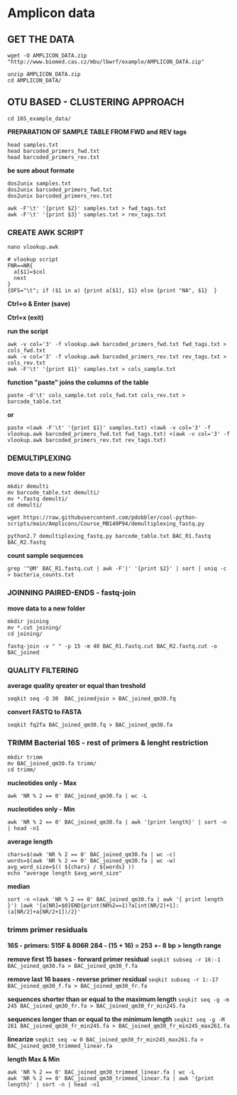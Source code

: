 # Amplicon data

## GET THE DATA

`wget -O AMPLICON_DATA.zip "http://www.biomed.cas.cz/mbu/lbwrf/example/AMPLICON_DATA.zip"`

```
unzip AMPLICON_DATA.zip
cd AMPLICON_DATA/
```

## OTU BASED - CLUSTERING APPROACH

`cd 16S_example_data/`

**PREPARATION OF SAMPLE TABLE FROM FWD and REV tags**
```
head samples.txt
head barcoded_primers_fwd.txt
head barcoded_primers_rev.txt
```

**be sure about formate**
```
dos2unix samples.txt
dos2unix barcoded_primers_fwd.txt
dos2unix barcoded_primers_rev.txt
```

```
awk -F'\t' '{print $2}' samples.txt > fwd_tags.txt
awk -F'\t' '{print $3}' samples.txt > rev_tags.txt
```


### CREATE AWK SCRIPT

`nano vlookup.awk`

```
# vlookup script
FNR==NR{
  a[$1]=$col
  next
}
{OFS="\t"; if ($1 in a) {print a[$1], $1} else {print "NA", $1}  }
```

**Ctrl+o & Enter (save)**

**Ctrl+x         (exit)**



**run the script**
```
awk -v col='3' -f vlookup.awk barcoded_primers_fwd.txt fwd_tags.txt > cols_fwd.txt
awk -v col='3' -f vlookup.awk barcoded_primers_rev.txt rev_tags.txt > cols_rev.txt
awk -F'\t' '{print $1}' samples.txt > cols_sample.txt
```

**function "paste" joins the columns of the table**

```
paste -d'\t' cols_sample.txt cols_fwd.txt cols_rev.txt > barcode_table.txt
```

**or**

```
paste <(awk -F'\t' '{print $1}' samples.txt) <(awk -v col='3' -f vlookup.awk barcoded_primers_fwd.txt fwd_tags.txt) <(awk -v col='3' -f vlookup.awk barcoded_primers_rev.txt rev_tags.txt)
```


### DEMULTIPLEXING

**move data to a new folder**

```
mkdir demulti
mv barcode_table.txt demulti/
mv *.fastq demulti/
cd demulti/
```

`wget https://raw.githubusercontent.com/pdobbler/cool-python-scripts/main/Amplicons/Course_MB140P94/demultiplexing_fastq.py`

`python2.7 demultiplexing_fastq.py barcode_table.txt BAC_R1.fastq BAC_R2.fastq`

**count sample sequences**

`grep '^@M' BAC_R1.fastq.cut | awk -F'|' '{print $2}' | sort | uniq -c > bacteria_counts.txt`


### JOINNING PAIRED-ENDS - fastq-join

**move data to a new folder**

```
mkdir joining
mv *.cut joining/
cd joining/
```

`fastq-join -v " " -p 15 -m 40 BAC_R1.fastq.cut BAC_R2.fastq.cut -o BAC_joined`


### QUALITY FILTERING

**average quality qreater or equal than treshold**

`seqkit seq -Q 30  BAC_joinedjoin > BAC_joined_qm30.fq`

**convert FASTQ to FASTA**

`seqkit fq2fa BAC_joined_qm30.fq > BAC_joined_qm30.fa`


### TRIMM Bacterial 16S - rest of primers & lenght restriction 

```
mkdir trimm
mv BAC_joined_qm30.fa trimm/
cd trimm/
```

**nucleotides only - Max**

`awk 'NR % 2 == 0' BAC_joined_qm30.fa | wc -L`

**nucleotides only - Min**

`awk 'NR % 2 == 0' BAC_joined_qm30.fa | awk '{print length}' | sort -n | head -n1`

**average length**

```
chars=$(awk 'NR % 2 == 0' BAC_joined_qm30.fa | wc -c)
words=$(awk 'NR % 2 == 0' BAC_joined_qm30.fa | wc -w)
avg_word_size=$(( ${chars} / ${words} ))
echo "average length $avg_word_size"
```

**median**

`sort -n <(awk 'NR % 2 == 0' BAC_joined_qm30.fa | awk '{ print length }') |awk '{a[NR]=$0}END{print(NR%2==1)?a[int(NR/2)+1]:(a[NR/2]+a[NR/2+1])/2}'`


### trimm primer residuals

**16S - primers: 515F & 806R**
**284 - (15 + 16) = 253 +- 8 bp > length range**


**remove first 15 bases - forward primer residual**
`seqkit subseq -r 16:-1 BAC_joined_qm30.fa > BAC_joined_qm30_f.fa`

**remove last 16 bases - reverse primer residual**
`seqkit subseq -r 1:-17 BAC_joined_qm30_f.fa > BAC_joined_qm30_fr.fa`

**sequences shorter than or equal to the maximum length**
`seqkit seq -g -m 245 BAC_joined_qm30_fr.fa > BAC_joined_qm30_fr_min245.fa`

**sequences longer than or equal to the minimum length**
`seqkit seq -g -M 261 BAC_joined_qm30_fr_min245.fa > BAC_joined_qm30_fr_min245_max261.fa`

**linearize**
`seqkit seq -w 0 BAC_joined_qm30_fr_min245_max261.fa > BAC_joined_qm30_trimmed_linear.fa`


**length Max & Min**
```
awk 'NR % 2 == 0' BAC_joined_qm30_trimmed_linear.fa | wc -L
awk 'NR % 2 == 0' BAC_joined_qm30_trimmed_linear.fa | awk '{print length}' | sort -n | head -n1
```

